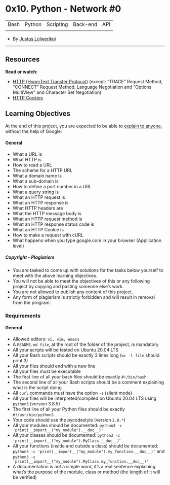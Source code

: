 # 0x10. Python - Network #0
| | | | | |
|-|-|-|-|-|
| Bash | Python | Scripting | Back-end | API |
| | | | | |


- By [Justus Lolwerikoi](https://github.com/devbojack)

-------------

## Resources
**Read or watch:**

* [HTTP (HyperText Transfer Protocol)](https://intranet.alxswe.com/rltoken/rAon_EpQ6PGl8N0plySn4A) (except: “TRACE” Request Method, “CONNECT” Request Method, Language Negotiation and “Options MultiView” and Character Set Negotiation)
* [HTTP Cookies](https://intranet.alxswe.com/rltoken/MhVCl_0oviQldWPn5oX-NQ)

## Learning Objectives
At the end of this project, you are expected to be able to [explain to anyone](https://intranet.alxswe.com/rltoken/6HRdeOrrKTW2ih43ObB8tQ), without the help of Google:

#### General
* What a URL is
* What HTTP is
* How to read a URL
* The scheme for a HTTP URL
* What a domain name is
* What a sub-domain is
* How to define a port number in a URL
* What a query string is
* What an HTTP request is
* What an HTTP response is
* What HTTP headers are
* What the HTTP message body is
* What an HTTP request method is
* What an HTTP response status code is
* What an HTTP Cookie is
* How to make a request with cURL
* What happens when you type google.com in your browser (Application level)

##### Copyright - Plagiarism
* You are tasked to come up with solutions for the tasks below yourself to meet with the above learning objectives.
* You will not be able to meet the objectives of this or any following project by copying and pasting someone else’s work.
* You are not allowed to publish any content of this project.
* Any form of plagiarism is strictly forbidden and will result in removal from the program.

### Requirements
#### General
* Allowed editors: `vi, vim, emacs`
* A `README.md file`, at the root of the folder of the project, is mandatory
* All your scripts will be tested on Ubuntu 20.04 LTS
* All your Bash scripts should be exactly 3 lines long (`wc -l file` should print 3)
* All your files should end with a new line
* All your files must be executable
* The first line of all your bash files should be exactly `#!/bin/bash`
* The second line of all your Bash scripts should be a comment explaining what is the script doing
* All `curl` commands must have the option `-s` (silent mode)
* All your files will be interpreted/compiled on Ubuntu 20.04 LTS using `python3` (version 3.8.5)
* The first line of all your Python files should be exactly `#!/usr/bin/python3`
* Your code should use the pycodestyle (version `2.8.*`)
* All your modules should be documented: `python3 -c 'print(__import__("my_module").__doc__)'`
* All your classes should be documented: `python3 -c 'print(__import__("my_module").MyClass.__doc__)`'
* All your functions (inside and outside a class) should be documented: `python3 -c 'print(__import__("my_module").my_function.__doc__)'` and `python3 -c 'print(__import__("my_module").MyClass.my_function.__doc__)'`
* A documentation is not a simple word, it’s a real sentence explaining what’s the purpose of the module, class or method (the length of it will be verified)
